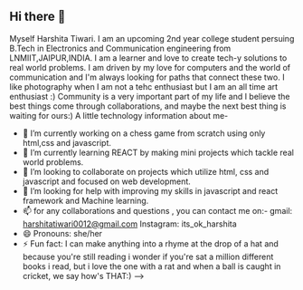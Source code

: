 ## Hi there 👋
 Myself Harshita Tiwari. I am an upcoming 2nd year college student persuing B.Tech in Electronics and Communication engineering from LNMIIT,JAIPUR,INDIA.
 I am a learner and love to create tech-y solutions to real world problems. I am driven by my love for computers and the world of communication and I'm always looking for paths that connect these two.
 I like photography when I am not a tehc enthusiast but I am an all time art enthusiast :)
 Community is a very important part of my life and I believe the best things come through collaborations, and maybe the next best thing is waiting for ours:)
 A little technology information about me-
- 🔭 I’m currently working on a chess game from scratch using only html,css and javascript.
- 🌱 I’m currently learning  REACT by making mini projects which tackle real world problems.
- 👯 I’m looking to collaborate on projects which utilize html, css and javascript and focused on web development. 
- 🤔 I’m looking for help with improving my skills in javascript and react framework and Machine learning.
- 📫 for any collaborations and questions , you can contact me on:- gmail: harshitatiwari0012@gmail.com  Instagram: its_ok_harshita
- 😄 Pronouns: she/her
- ⚡ Fun fact: I can make anything into a rhyme at the drop of a hat
                 and because you're still reading i wonder if you're sat
                  a million different books i read, but i love the one with a rat
                   and when a ball is caught in cricket, we say how's THAT:)
-->
